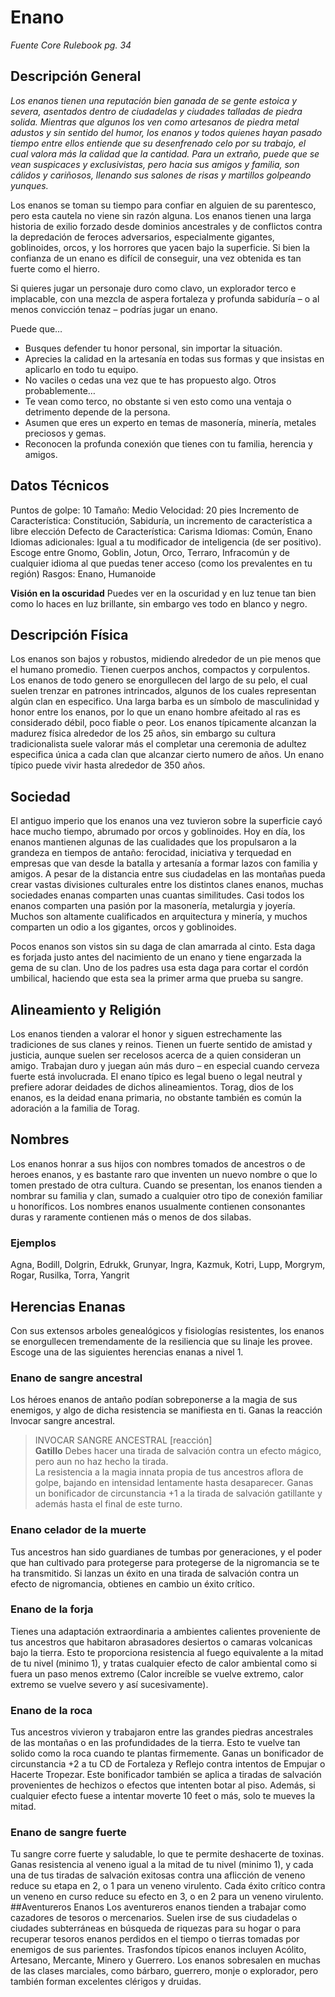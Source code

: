 # Enano
*Fuente Core Rulebook pg. 34*

## Descripción General
*Los enanos tienen una reputación bien ganada de se gente estoica y severa, asentados dentro de ciudadelas y ciudades talladas de piedra solida. Mientras que algunos los ven como artesanos de piedra metal adustos y sin sentido del humor, los enanos y todos quienes hayan pasado tiempo entre ellos entiende que su desenfrenado celo por su trabajo, el cual valora más la calidad que la cantidad. Para un extraño, puede que se vean suspicaces y exclusivistas, pero hacia sus amigos y familia, son cálidos y cariñosos, llenando sus salones de risas y martillos golpeando yunques.*

Los enanos se toman su tiempo para confiar en alguien de su parentesco, pero esta cautela no viene sin razón alguna. Los enanos tienen una larga historia de exilio forzado desde dominios ancestrales y de conflictos contra la depredación de feroces adversarios, especialmente gigantes, goblinoides, orcos, y los horrores que yacen bajo la superficie. Si bien la confianza de un enano es difícil de conseguir, una vez obtenida es tan fuerte como el hierro. 

Si quieres jugar un personaje duro como clavo, un explorador terco e implacable, con una mezcla de aspera fortaleza y profunda sabiduría – o al menos convicción tenaz – podrías jugar un enano.

Puede que…
* Busques defender tu honor personal, sin importar la situación.
* Aprecies la calidad en la artesanía en todas sus formas y que insistas en aplicarlo en todo tu equipo.
* No vaciles o cedas una vez que te has propuesto algo.
Otros probablemente…
* Te vean como terco, no obstante si ven esto como una ventaja o detrimento depende de la persona.
* Asumen que eres un experto en temas de masonería, minería, metales preciosos y gemas.
* Reconocen la profunda conexión que tienes con tu familia, herencia y amigos.


## Datos Técnicos
Puntos de golpe: 10
Tamaño: Medio
Velocidad: 20 pies
Incremento de Característica: Constitución, Sabiduría, un incremento de característica a libre elección
Defecto de Característica: Carisma
Idiomas: Común, Enano
Idiomas adicionales: Igual a tu modificador de inteligencia (de ser positivo). Escoge entre Gnomo, Goblin, Jotun, Orco, Terraro, Infracomún y de cualquier idioma al que puedas tener acceso (como los prevalentes en tu región)
Rasgos: Enano, Humanoide

**Visión en la oscuridad**
Puedes ver en la oscuridad y en luz tenue tan bien como lo haces en luz brillante, sin embargo ves todo en blanco y negro.
## Descripción Física
Los enanos son bajos y robustos, midiendo alrededor de un pie menos que el humano promedio. Tienen cuerpos anchos, compactos y corpulentos. Los enanos de todo genero se enorgullecen del largo de su pelo, el cual suelen trenzar en patrones intrincados, algunos de los cuales representan algún clan en especifico. Una larga barba es un símbolo de masculinidad y honor entre los enanos, por lo que un enano hombre afeitado al ras es considerado débil, poco fiable o peor.
Los enanos típicamente alcanzan la madurez física alrededor de los 25 años, sin embargo su cultura tradicionalista suele valorar más el completar una ceremonia de adultez especifica única a cada clan que alcanzar cierto numero de años. Un enano típico puede vivir hasta alrededor de 350 años.
## Sociedad
El antiguo imperio que los enanos una vez tuvieron sobre la superficie cayó hace mucho tiempo, abrumado por orcos y goblinoides. Hoy en día, los enanos mantienen algunas de las cualidades que los propulsaron a la grandeza en tiempos de antaño: ferocidad, iniciativa y terquedad en empresas que van desde la batalla y artesanía a formar lazos con familia y amigos.
A pesar de la distancia entre sus ciudadelas en las montañas pueda crear vastas divisiones culturales entre los distintos clanes enanos, muchas sociedades enanas comparten unas cuantas similitudes. Casi todos los enanos comparten una pasión por la masonería, metalurgia y joyería. Muchos son altamente cualificados en arquitectura y minería, y muchos comparten un odio a los gigantes, orcos y goblinoides.

Pocos enanos son vistos sin su daga de clan amarrada al cinto. Esta daga es forjada justo antes del nacimiento de un enano y tiene engarzada la gema de su clan. Uno de los padres usa esta daga para cortar el cordón umbilical, haciendo que esta sea la primer arma que prueba su sangre.
## Alineamiento y Religión
Los enanos tienden a valorar el honor y siguen estrechamente las tradiciones de sus clanes y reinos. Tienen un fuerte sentido de amistad y justicia, aunque suelen ser recelosos acerca de a quien consideran un amigo. Trabajan duro y juegan aún más duro – en especial cuando cerveza fuerte está involucrada.
El enano típico es legal bueno o legal neutral y prefiere adorar deidades de dichos alineamientos. Torag, dios de los enanos, es la deidad enana primaria, no obstante también es común la adoración a la familia de Torag.
## Nombres
Los enanos honrar a sus hijos con nombres tomados de ancestros o de heroes enanos, y es bastante raro que inventen un nuevo nombre o que lo tomen prestado de otra cultura. Cuando se presentan, los enanos tienden a nombrar su familia y clan, sumado a cualquier otro tipo de conexión familiar u honoríficos. Los nombres enanos usualmente contienen consonantes duras y raramente contienen más o menos de dos silabas.
### Ejemplos
Agna, Bodill, Dolgrin, Edrukk, Grunyar, Ingra, Kazmuk, Kotri, Lupp, Morgrym, Rogar, Rusilka, Torra, Yangrit 
## Herencias Enanas
Con sus extensos arboles genealógicos y fisiologías resistentes, los enanos se enorgullecen tremendamente de la resiliencia que su linaje les provee. Escoge una de las siguientes herencias enanas a nivel 1.
### Enano de sangre ancestral
Los héroes enanos de antaño podían sobreponerse a la magia de sus enemigos, y algo de dicha resistencia se manifiesta en ti. Ganas la reacción Invocar sangre ancestral.

>INVOCAR SANGRE ANCESTRAL [reacción]                                                                                      
>**Gatillo** Debes hacer una tirada de salvación contra un efecto mágico, pero aun no haz hecho la tirada.                                                                                                                                                   
>La resistencia a la magia innata propia de tus ancestros aflora de golpe, bajando en intensidad lentamente hasta desaparecer. Ganas un bonificador de circunstancia +1 a la tirada de salvación gatillante y además hasta el final de este turno.
### Enano celador de la muerte
Tus ancestros han sido guardianes de tumbas por generaciones, y el poder que han cultivado para protegerse para protegerse de la nigromancia se te ha transmitido. Si lanzas un éxito en una tirada de salvación contra un efecto de nigromancia, obtienes en cambio un éxito crítico.
### Enano de la forja
Tienes una adaptación extraordinaria a ambientes calientes proveniente de tus ancestros que habitaron abrasadores desiertos o camaras volcanicas bajo la tierra. Esto te proporciona resistencia al fuego equivalente a la mitad de tu nivel (minimo 1), y tratas cualquier efecto de calor ambiental como si fuera un paso menos extremo (Calor increíble se vuelve extremo, calor extremo se vuelve severo y así sucesivamente).
### Enano de la roca
Tus ancestros vivieron y trabajaron entre las grandes piedras ancestrales de las montañas o en las profundidades de la tierra. Esto te vuelve tan solido como la roca cuando te plantas firmemente. Ganas un bonificador de circunstancia +2 a tu CD de Fortaleza y Reflejo contra intentos de Empujar o Hacerte Tropezar. Este bonificador también se aplica a tiradas de salvación provenientes de hechizos o efectos que intenten botar al piso.
Además, si cualquier efecto fuese a intentar moverte 10 feet o más, solo te mueves la mitad.
### Enano de sangre fuerte
Tu sangre corre fuerte y saludable, lo que te permite deshacerte de toxinas. Ganas resistencia al veneno igual a la mitad de tu nivel (minimo 1), y cada una de tus tiradas de salvación exitosas contra una aflicción de veneno reduce su etapa en 2, o 1 para un veneno virulento. Cada éxito crítico contra un veneno en curso reduce su efecto en 3, o en 2 para un veneno virulento.
##Aventureros Enanos
Los aventureros enanos tienden a trabajar como cazadores de tesoros o mercenarios. Suelen irse de sus ciudadelas o ciudades subterráneas en búsqueda de riquezas para su hogar o para recuperar tesoros enanos perdidos en el tiempo o tierras tomadas por enemigos de sus parientes.
Trasfondos típicos enanos incluyen Acólito, Artesano, Mercante, Minero y Guerrero. Los enanos sobresalen en muchas de las clases marciales, como bárbaro, guerrero, monje o explorador, pero también forman excelentes clérigos y druidas.
